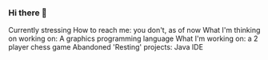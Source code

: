 ### Hi there 👋
Currently stressing
How to reach me: you don't, as of now
What I'm thinking on working on: A graphics programming language
What I'm working on: a 2 player chess game
Abandoned 'Resting' projects: Java IDE
